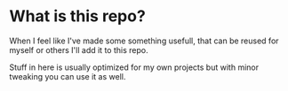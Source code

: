 # What is this repo?
When I feel like I've made some something usefull, that can be reused for myself or others I'll add it to this repo.

Stuff in here is usually optimized for my own projects but with minor tweaking you can use it as well.
